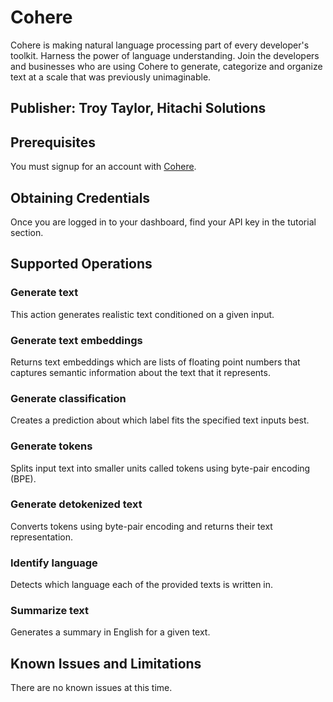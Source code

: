 # Cohere
Cohere is making natural language processing part of every developer's toolkit. Harness the power of language understanding. Join the developers and businesses who are using Cohere to generate, categorize and organize text at a scale that was previously unimaginable.

## Publisher: Troy Taylor, Hitachi Solutions

## Prerequisites
You must signup for an account with [Cohere](https://dashboard.cohere.ai/register).

## Obtaining Credentials
Once you are logged in to your dashboard, find your API key in the tutorial section.

## Supported Operations
### Generate text
This action generates realistic text conditioned on a given input.
### Generate text embeddings
Returns text embeddings which are lists of floating point numbers that captures semantic information about the text that it represents.
### Generate classification
Creates a prediction about which label fits the specified text inputs best.
### Generate tokens
Splits input text into smaller units called tokens using byte-pair encoding (BPE).
### Generate detokenized text
Converts tokens using byte-pair encoding and returns their text representation.
### Identify language
Detects which language each of the provided texts is written in.
### Summarize text
Generates a summary in English for a given text.

## Known Issues and Limitations
There are no known issues at this time.
